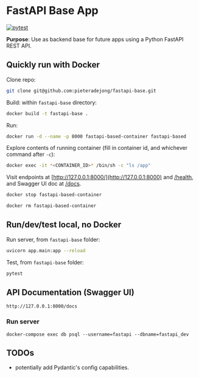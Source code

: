 # FastAPI Base App
[![pytest](https://github.com/pieteradejong/fastapi-base/actions/workflows/ci.yml/badge.svg?branch=main)](https://github.com/pieteradejong/fastapi-base/actions/workflows/ci.yml)

**Purpose**: Use as backend base for future apps using a Python FastAPI REST API.

## Quickly run with Docker

Clone repo:
```sh
git clone git@github.com:pieteradejong/fastapi-base.git
```


Build: within  `fastapi-base` directory:
```sh
docker build -t fastapi-base .
```

Run:
```sh
docker run -d --name -p 8000 fastapi-based-container fastapi-based
```

Explore contents of running container (fill in container id, and whichever command after `-c`):
```sh
docker exec -it *<CONTAINER_ID>* /bin/sh -c "ls /app"
```

Visit endpoints at [http://127.0.0.1:8000/](http://127.0.0.1:8000) and [/health](http://127.0.0.1:8000/health), and Swagger UI doc at [/docs](http://127.0.0.1:8000/docs).


```sh
docker stop fastapi-based-container
```

```sh
docker rm fastapi-based-container
```


## Run/dev/test local, no Docker

Run server, from `fastapi-base` folder:
```sh
uvicorn app.main:app --reload
```

Test, from `fastapi-base` folder:
```sh
pytest
```


## API Documentation (Swagger UI)

```
http://127.0.0.1:8000/docs
```

### Run server

```
docker-compose exec db psql --username=fastapi --dbname=fastapi_dev
```

## TODOs
* potentially add Pydantic's config capabilities.

